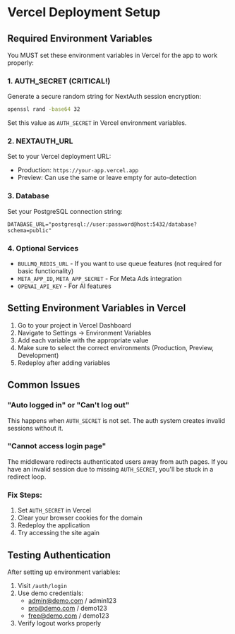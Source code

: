 # Vercel Deployment Setup

## Required Environment Variables

You MUST set these environment variables in Vercel for the app to work properly:

### 1. AUTH_SECRET (CRITICAL!)
Generate a secure random string for NextAuth session encryption:
```bash
openssl rand -base64 32
```
Set this value as `AUTH_SECRET` in Vercel environment variables.

### 2. NEXTAUTH_URL
Set to your Vercel deployment URL:
- Production: `https://your-app.vercel.app`
- Preview: Can use the same or leave empty for auto-detection

### 3. Database
Set your PostgreSQL connection string:
```
DATABASE_URL="postgresql://user:password@host:5432/database?schema=public"
```

### 4. Optional Services
- `BULLMQ_REDIS_URL` - If you want to use queue features (not required for basic functionality)
- `META_APP_ID`, `META_APP_SECRET` - For Meta Ads integration
- `OPENAI_API_KEY` - For AI features

## Setting Environment Variables in Vercel

1. Go to your project in Vercel Dashboard
2. Navigate to Settings → Environment Variables
3. Add each variable with the appropriate value
4. Make sure to select the correct environments (Production, Preview, Development)
5. Redeploy after adding variables

## Common Issues

### "Auto logged in" or "Can't log out"
This happens when `AUTH_SECRET` is not set. The auth system creates invalid sessions without it.

### "Cannot access login page"
The middleware redirects authenticated users away from auth pages. If you have an invalid session due to missing `AUTH_SECRET`, you'll be stuck in a redirect loop.

### Fix Steps:
1. Set `AUTH_SECRET` in Vercel
2. Clear your browser cookies for the domain
3. Redeploy the application
4. Try accessing the site again

## Testing Authentication

After setting up environment variables:

1. Visit `/auth/login`
2. Use demo credentials:
   - admin@demo.com / admin123
   - pro@demo.com / demo123
   - free@demo.com / demo123
3. Verify logout works properly